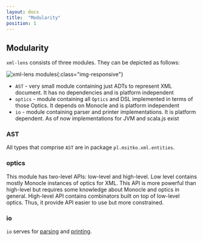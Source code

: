 ```yaml
---
layout: docs
title:  "Modularity"
position: 1
---
```


## Modularity

`xml-lens` consists of three modules. They can be depicted as follows:

![xml-lens modules](../img/modules.png){:class="img-responsive"}

* `AST` - very small module containing just ADTs to represent XML document. It has no dependencies and is platform 
independent
* `optics` - module containing all `Optics` and DSL implemented in terms of those Optics. It depends on Monocle and is 
platform independent
* `io` - module containing parser and printer implementations. It is platform dependent. As of now implementations
for JVM and scala.js exist

### AST

All types that comprise `AST` are in package `pl.msitko.xml.entities`.
 
### optics

This module has two-level APIs: low-level and high-level. Low level contains mostly Monocle instances of optics for XML.
This API is more powerful than high-level but requires some knowledge about Monocle and optics in general. High-level
API contains combinators built on top of low-level optics. Thus, it provide API easier to use but more constrained. 

### io

`io` serves for [parsing](parsing.html) and [printing](printing.html).